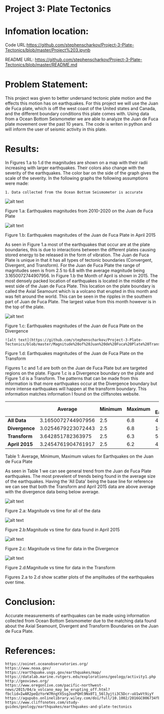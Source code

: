 #  Project 3: Plate Tectonics

# Infomation location:

  Code URL:https://github.com/stephenscharkov/Project-3-Plate-Tectonics/blob/master/Project%203.ipynb
  
  README URL: https://github.com/stephenscharkov/Project-3-Plate-Tectonics/blob/master/README.md
  
# Problem Statement:

  This project was given to better undersand tectonic plate motion and the effects this motion has on earthquakes. For this project 
  we will use the Juan de Fuca plate, which is off the west coast of the United states and Canada, and the different boundary conditions this
  plate comes with. Using data from a Ocean Bottom Seismometer we are able to analyze the Juan de Fuca plate movement over the past 10 years.
  The code is writen in python and will inform the user of seismic activity in this plate. 

# Results:
  
  In Figures 1.a to 1.d the magnitudes are shown on a map with their radii increasing with larger earthquakes. Their colors also change with the severity of the earthquakes. The color bar on the side of the graph gives the scale of the severity. 
  In the following graphs the following assumptions were made: 
  
    1. Data collected from the Ocean Bottom Seismometer is accurate
  
  ![alt text](https://github.com/stephenscharkov/Project-3-Plate-Tectonics/blob/master/Magnitude%20of%20Juan%20de%20Fuca%20Plate.PNG)
  
  Figure 1.a: Earthquakes magnitudes from 2010-2020 on the Juan de Fuca Plate
  
  ![alt text](https://github.com/stephenscharkov/Project-3-Plate-Tectonics/blob/master/Magnitude%20of%20Juan%20de%20Fuca%20Plate%20April%202015.PNG)
  
  Figure 1.b: Earthquakes magnitudes of the Juan de Fuca Plate in April 2015
  
  As seen in Figure 1.a most of the earthquakes that occur are at the plate boundaries, this is due to interactions between the different plates causing stored energy to be released in the form of vibration. The Juan de Fuca Plate is unique in that it has all types of tectonic boundaries (Convergent, Divergent, and Transform). For the Juan de Fuca Plate the range of magnitudes seen is from 2.5 to 6.8 with the average magnitude being 3.1650072744907956. 
  In Figure 1.b the Month of April is shown in 2015. The most densely packed location of earthquakes is located in the middle of the west side of the Juan de Fuca Plate. This location on the plate boundary is called the Axial Seamount which is a volcano that erupted in this month and was felt around the world. This can be seen in the ripples in the southern part of Juan de Fuca Plate. The largest value from this month however is in the top of the plate. 

 ![alt text](https://github.com/stephenscharkov/Project-3-Plate-Tectonics/blob/master/Magnitude%20of%20Juan%20de%20Fuca%20Plate%20Divergence.PNG)
 
  Figure 1.c: Earthquakes magnitudes of the Juan de Fuca Plate on the Divergence
  
    ![alt text](https://github.com/stephenscharkov/Project-3-Plate-Tectonics/blob/master/Magnitude%20of%20Juan%20de%20Fuca%20Plate%20Transform.PNG)

  Figure 1.d: Earthquakes magnitudes of the Juan de Fuca Plate on the Transform
  
  Figures 1.c and 1.d are both on the Juan de Fuca Plate but are targeted regions on the plate. Figure 1.c is a Divergence boundary on the plate and Figure 1.d is a Transform. The patterns that can be made from this information is that more earthquakes occur at the Divergence boundary but more intense earthquakes will happen at the transform boundary. This information matches information I found on the cliffsnotes website.
  
  
|                | __Average__         | __Minimum__ | __Maximum__ | __# of Earthquakes__ |
|-------------   |  ------------       |------------ |------------|------------|
| __All Data__   |   3.1650072744907956| 2.5         |6.8|4124|
| __Divergence__ | 3.0254679223072443  | 2.5         |6.8| 1699|
| __Transform__  | 3.642851782363975   | 2.5         |6.3|533|
| __April 2015__ | 3.2454761904761917  | 2.5         |6.2|42|

  Table 1: Average, Minimum, Maximum values for Earthquakes on the Juan de Fuca Plate
  
  As seen in Table 1 we can see general trend from the Juan de Fuca Plate earthquakes. The most prevelent of trends being found in the average size of the earthquakes. Having the 'All Data' being the base line for reference we can see that both the Transform and April 2015 data are above average with the divergence data being below average.
  
  
  ![alt text](https://github.com/stephenscharkov/Project-3-Plate-Tectonics/blob/master/Magnitude%20vs%20Time%20All%20Data.png)
  
   Figure 2.a: Magnitude vs time for all of the data 
   
  ![alt text](https://github.com/stephenscharkov/Project-3-Plate-Tectonics/blob/master/Magnitude%20vs%20Time%20April%202015%20Data.png)
  
   Figure 2.b:Magnitude vs time for data found in April 2015
  
  ![alt text](https://github.com/stephenscharkov/Project-3-Plate-Tectonics/blob/master/Magnitude%20vs%20Time%20Divergence%20Data.png)
  
   Figure 2.c: Magnitude vs time for data in the Divergence 
  
  ![alt text](https://github.com/stephenscharkov/Project-3-Plate-Tectonics/blob/master/Magnitude%20vs%20Time%20Transform%20Data.png)
  
   Figure 2.d:Magnitude vs time for data in the Transform
   
   Figures 2.a to 2.d show scatter plots of the amplitudes of the earthquakes over time.
  
  
  # Conclusion:
  
  Accurate measurements of earthquakes can be made using information collected from Ocean Bottom Seismometer due to the matching data found about the Axial Seamount, Divergent and Transform Boundaries on the Juan de Fuca Plate. 
  
  # References:
  
    https://ooinet.oceanobservatories.org/ 
    https://www.noaa.gov/ 
    https://earthquake.usgs.gov/earthquakes/map/
    https://datalab.marine.rutgers.edu/explorations/geology/activity1.php
    http://geoviews.org/
    https://www.oregonlive.com/pacific-northwest-news/2015/04/a_volcano_may_be_erupting_off.html?fbclid=IwAR2peQzYorW7RngYXSsgJoxPQHl9Nx0T1_56l3yjti3C5Dcr-uU1wVt9iyY
    https://agupubs.onlinelibrary.wiley.com/doi/full/10.1002/2016GC006734fbclid=IwAR3VXKkXWMWhWc9156cWTwYxAPGx59EovYASzUTMYYPxh6yQii3XLGALqsM
    https://www.cliffsnotes.com/study-guides/geology/earthquakes/earthquakes-and-plate-tectonics
  
